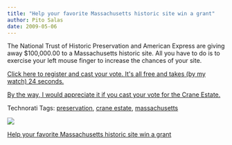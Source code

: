 ```yaml
---
title: "Help your favorite Massachusetts historic site win a grant"
author: Pito Salas
date: 2009-05-06
---
```




The National Trust of Historic Preservation and American Express are giving
away $100,000.00 to a Massachusetts historic site. All you have to do is to
exercise your left mouse finger to increase the chances of your site.

[Click here to register and cast your vote. It's all free and takes (by my
watch) 24
seconds.](<http://www.partnersinpreservation.com/boston/index.php?sec=votres&act=tnx>)

[By the way, I would appreciate it if you cast your vote for the Crane
Estate.](<http://www.partnersinpreservation.com/boston/index.php?sec=exploc&locID=17>)

Technorati Tags: [preservation](<http://technorati.com/tag/preservation>),
[crane estate](<http://technorati.com/tag/crane%20estate>),
[massachusetts](<http://technorati.com/tag/massachusetts>)

![](https://i0.wp.com/img.zemanta.com/pixy.gif?w=584)


[Help your favorite Massachusetts historic site win a grant](None)
